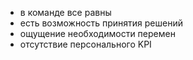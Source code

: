 - в команде все равны
- есть возможность принятия решений
- ощущение необходимости перемен
- отсутствие персонального KPI